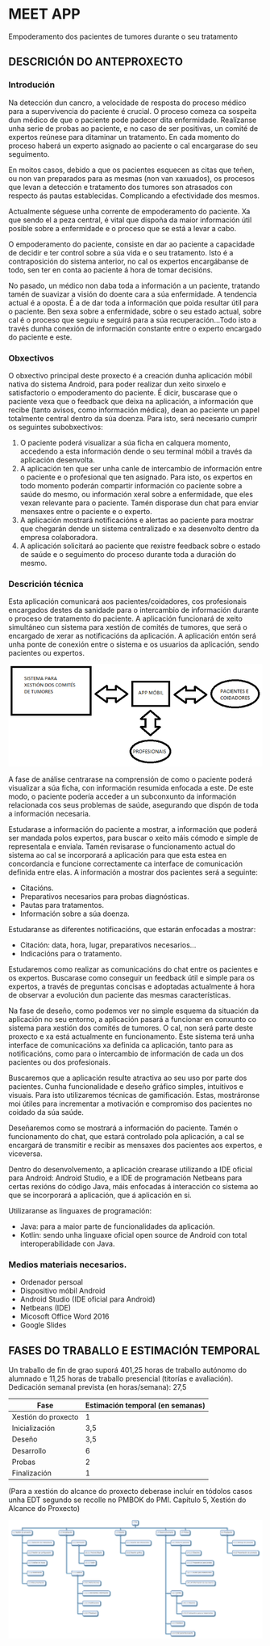 # MEET APP

Empoderamento dos pacientes de tumores durante o seu tratamento

## DESCRICIÓN DO ANTEPROXECTO

### Introdución

Na detección dun cancro, a velocidade de resposta do proceso médico para a supervivencia do paciente é crucial. O proceso comeza ca sospeita dun médico de que o paciente pode padecer dita enfermidade. Realízanse unha serie de probas ao paciente, e no caso de ser positivas, un comité de expertos reúnese para ditaminar un tratamento. En cada momento do proceso haberá un experto asignado ao paciente o cal encargarase do seu seguimento.

En moitos casos, debido a que os pacientes esquecen as citas que teñen, ou non van preparados para as mesmas (non van xaxuados), os procesos que levan a detección e tratamento dos tumores son atrasados con respecto ás pautas establecidas. Complicando a efectividade dos mesmos.

Actualmente séguese unha corrente de empoderamento do paciente. Xa que sendo el a peza central, é vital que dispoña da maior información útil posible sobre a enfermidade e o proceso que se está a levar a cabo.

O empoderamento do paciente, consiste en dar ao paciente a capacidade de decidir e ter control sobre a súa vida e o seu tratamento. Isto é a contraposición do sistema anterior, no cal os expertos encargábanse de todo, sen ter en conta ao paciente á hora de tomar decisións.

No pasado, un médico non daba toda a información a un paciente, tratando tamén de suavizar a visión do doente cara a súa enfermidade. A tendencia actual é a oposta. É a de dar toda a información que poida resultar útil para o paciente. Ben sexa sobre a enfermidade, sobre o seu estado actual, sobre cal é o proceso que seguiu e seguirá para a súa recuperación...Todo isto a través dunha conexión de información constante entre o experto encargado do paciente e este.

### Obxectivos

O obxectivo principal deste proxecto é a creación dunha aplicación móbil nativa do sistema Android, para poder realizar dun xeito sinxelo e satisfactorio o empoderamento do paciente. É dicir, buscarase que o paciente vexa que o feedback que deixa na aplicación, a información que recibe (tanto avisos, como información médica), dean ao paciente un papel totalmente central dentro da súa doenza. Para isto, será necesario cumprir os seguintes subobxectivos:
1. O paciente poderá visualizar a súa ficha en calquera momento, accedendo a esta información dende o seu terminal móbil a través da aplicación desenvolta.
2. A aplicación ten que ser unha canle de intercambio de información entre o paciente e o profesional que ten asignado. Para isto, os expertos en todo momento poderán compartir información co paciente sobre a saúde do mesmo, ou información xeral sobre a enfermidade, que eles vexan relevante para o paciente. Tamén disporase dun chat para enviar mensaxes entre o paciente e o experto.
3. A aplicación mostrará notificacións e alertas ao paciente para mostrar que chegarán dende un sistema centralizado e xa desenvolto dentro da empresa colaboradora.
4. A aplicación solicitará ao paciente que rexistre feedback sobre o estado de saúde e o seguimento do proceso durante toda a duración do mesmo.

### Descrición técnica

Esta aplicación comunicará aos pacientes/coidadores, cos profesionais encargados destes da sanidade para o intercambio de información durante o proceso de tratamento do paciente. A aplicación funcionará de xeito simultáneo cun sistema para xestión de comités de tumores, que será o encargado de xerar as notificacións da aplicación. A aplicación entón será unha ponte de conexión entre o sistema e os usuarios da aplicación, sendo pacientes ou expertos.

![App interaction](https://github.com/AlejandroFraga/meet-app/blob/main/images/interaction.png?raw=true)

A fase de análise centrarase na comprensión de como o paciente poderá visualizar a súa ficha, con información resumida enfocada a este. De este modo, o paciente podería acceder a un subconxunto da información relacionada cos seus problemas de saúde, asegurando que dispón de toda a información necesaria.

Estudarase a información do paciente a mostrar, a información que poderá ser mandada polos expertos, para buscar o xeito máis cómodo e simple de representala e enviala. Tamén revisarase o funcionamento actual do sistema ao cal se incorporará a aplicación para que esta estea en concordancia e funcione correctamente ca interface de comunicación definida entre elas. A información a mostrar dos pacientes será a seguinte:
 * Citacións.
 * Preparativos necesarios para probas diagnósticas.
 * Pautas para tratamentos.
 * Información sobre a súa doenza.

Estudaranse as diferentes notificacións, que estarán enfocadas a mostrar:
 * Citación: data, hora, lugar, preparativos necesarios...
 * Indicacións para o tratamento.
 
Estudaremos como realizar as comunicacións do chat entre os pacientes e os expertos. Buscarase como conseguir un feedback útil e simple para os expertos, a través de preguntas concisas e adoptadas actualmente á hora de observar a evolución dun paciente das mesmas características.

Na fase de deseño, como podemos ver no simple esquema da situación da aplicación no seu entorno, a aplicación pasará a funcionar en conxunto co sistema para xestión dos comités de tumores. O cal, non será parte deste proxecto e xa está actualmente en funcionamento. Este sistema terá unha interface de comunicacións xa definida ca aplicación, tanto para as notificacións, como para o intercambio de información de cada un dos pacientes ou dos profesionais.

Buscaremos que a aplicación resulte atractiva ao seu uso por parte dos pacientes. Cunha funcionalidade e deseño gráfico simples, intuitivos e visuais. Para isto utilizaremos técnicas de gamificación. Estas, mostráronse moi útiles para incrementar a motivación e compromiso dos pacientes no coidado da súa saúde.

Deseñaremos como se mostrará a información do paciente. Tamén o funcionamento do chat, que estará controlado pola aplicación, a cal se encargará de transmitir e recibir as mensaxes dos pacientes aos expertos, e viceversa.

Dentro do desenvolvemento, a aplicación crearase utilizando a IDE oficial para Android: Android Studio, e a IDE de programación Netbeans para certas rexións do código Java, máis enfocadas á interacción co sistema ao que se incorporará a aplicación, que á aplicación en si.

Utilizaranse as linguaxes de programación:
 * Java: para a maior parte de funcionalidades da aplicación.
 * Kotlin: sendo unha linguaxe oficial open source de Android con total interoperabilidade con Java.

### Medios materiais necesarios.
 * Ordenador persoal
 * Dispositivo móbil Android
 * Android Studio (IDE oficial para Android)
 * Netbeans (IDE)
 * Micosoft Office Word 2016
 * Google Slides

## FASES DO TRABALLO E ESTIMACIÓN TEMPORAL
Un traballo de fin de grao suporá 401,25 horas de traballo autónomo do alumnado e 11,25 horas de traballo presencial (titorías e avaliación).
Dedicación semanal prevista (en horas/semana): 27,5

|Fase|Estimación temporal (en semanas)|
|---|---|
|Xestión do proxecto|1|
|Inicialización|3,5|
|Deseño|3,5|
|Desarrollo|6|
|Probas|2
|Finalización|1|

(Para a xestión do alcance do proxecto deberase incluír en tódolos casos unha EDT segundo se recolle no PMBOK do PMI. Capítulo 5, Xestión do Alcance do Proxecto)

![Work Breakdown Structure](https://github.com/AlejandroFraga/meet-app/blob/main/images/wbs.png?raw=true)